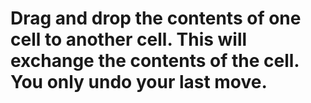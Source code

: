 # Drag and drop the contents of one cell to another cell. This will exchange the contents of the cell. You only undo your last move.
